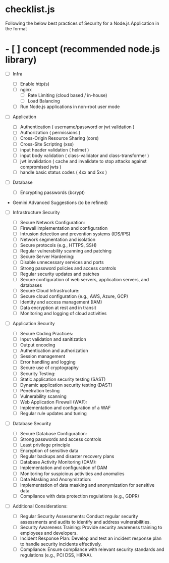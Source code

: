 # checklist.js

Following the below best practices of Security for a Node.js Application
in the format

# - [ ] concept (recommended node.js library)

- [ ] Infra

  - [ ] Enable http(s)
  - [ ] nginx
    - [ ] Rate Limiting (cloud based / in-house)
    - [ ] Load Balancing
  - [ ] Run Node.js applications in non-root user mode

- [ ] Application

  - [ ] Authentication ( username/password or jwt validation )
  - [ ] Authorization ( permissions )
  - [ ] Cross-Origin Resource Sharing (cors)
  - [ ] Cross-Site Scripting (xss)
  - [ ] input header validation ( helmet )
  - [ ] input body validation ( class-validator and class-transformer )
  - [ ] jwt invalidation ( cache and invalidate to stop attacks against compromised jwts )
  - [ ] handle basic status codes ( 4xx and 5xx )

- [ ] Database
  - [ ] Encrypting passwords (bcrypt)

* Gemini Advanced Suggestions (to be refined)

- [ ] Infrastructure Security

  - [ ] Secure Network Configuration:
  - [ ] Firewall implementation and configuration
  - [ ] Intrusion detection and prevention systems (IDS/IPS)
  - [ ] Network segmentation and isolation
  - [ ] Secure protocols (e.g., HTTPS, SSH)
  - [ ] Regular vulnerability scanning and patching
  - [ ] Secure Server Hardening:
  - [ ] Disable unnecessary services and ports
  - [ ] Strong password policies and access controls
  - [ ] Regular security updates and patches
  - [ ] Secure configuration of web servers, application servers, and databases
  - [ ] Secure Cloud Infrastructure:
  - [ ] Secure cloud configuration (e.g., AWS, Azure, GCP)
  - [ ] Identity and access management (IAM)
  - [ ] Data encryption at rest and in transit
  - [ ] Monitoring and logging of cloud activities

- [ ] Application Security

  - [ ] Secure Coding Practices:
  - [ ] Input validation and sanitization
  - [ ] Output encoding
  - [ ] Authentication and authorization
  - [ ] Session management
  - [ ] Error handling and logging
  - [ ] Secure use of cryptography
  - [ ] Security Testing:
  - [ ] Static application security testing (SAST)
  - [ ] Dynamic application security testing (DAST)
  - [ ] Penetration testing
  - [ ] Vulnerability scanning
  - [ ] Web Application Firewall (WAF):
  - [ ] Implementation and configuration of a WAF
  - [ ] Regular rule updates and tuning

- [ ] Database Security

  - [ ] Secure Database Configuration:
  - [ ] Strong passwords and access controls
  - [ ] Least privilege principle
  - [ ] Encryption of sensitive data
  - [ ] Regular backups and disaster recovery plans
  - [ ] Database Activity Monitoring (DAM):
  - [ ] Implementation and configuration of DAM
  - [ ] Monitoring for suspicious activities and anomalies
  - [ ] Data Masking and Anonymization:
  - [ ] Implementation of data masking and anonymization for sensitive data
  - [ ] Compliance with data protection regulations (e.g., GDPR)

- [ ] Additional Considerations:

  - [ ] Regular Security Assessments: Conduct regular security assessments and audits to identify and address vulnerabilities.
  - [ ] Security Awareness Training: Provide security awareness training to employees and developers.
  - [ ] Incident Response Plan: Develop and test an incident response plan to handle security incidents effectively.
  - [ ] Compliance: Ensure compliance with relevant security standards and regulations (e.g., PCI DSS, HIPAA).
